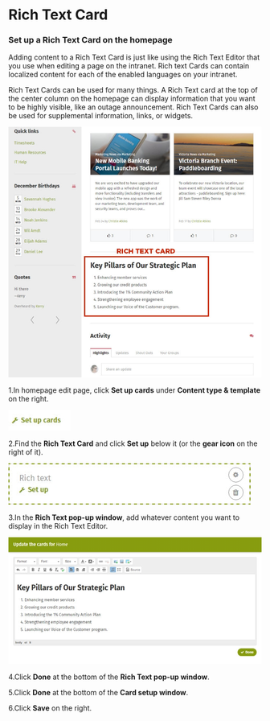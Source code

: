 # Rich Text Card

### Set up a Rich Text Card on the homepage <a id="pageTitle_en"></a>

Adding content to a Rich Text Card is just like using the Rich Text Editor that you use when editing a page on the intranet. Rich text Cards can contain localized content for each of the enabled languages on your intranet.  
  
Rich Text Cards can be used for many things. A Rich Text card at the top of the center column on the homepage can display information that you want to be highly visible, like an outage announcement. Rich Text Cards can also be used for supplemental information, links, or widgets.

![](../../../../.gitbook/assets/1%20%28120%29.jpg)

1.In homepage edit page, click **Set up cards** under **Content type & template** on the right.

![](../../../../.gitbook/assets/2%20%2834%29.jpg)

2.Find the **Rich Text Card** and click **Set up** below it \(or the **gear icon** on the right of it\).

![](../../../../.gitbook/assets/3%20%2833%29.jpg)

3.In the **Rich Text pop-up window**, add whatever content you want to display in the Rich Text Editor.  


![](../../../../.gitbook/assets/4%20%2813%29.jpg)

4.Click **Done** at the bottom of the **Rich Text pop-up window**.

5.Click **Done** at the bottom of the **Card setup window**.

6.Click **Save** on the right.


